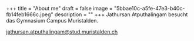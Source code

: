 +++
title = "About me"
draft = false
image = "5bbae10c-a5fe-47e3-b40c-fb14feb1666c.jpeg"
description = ""
+++
Jathursan Atputhalingam besucht das Gymnasium Campus Muristalden.



jathursan.atputhalingam@stud.muristalden.ch